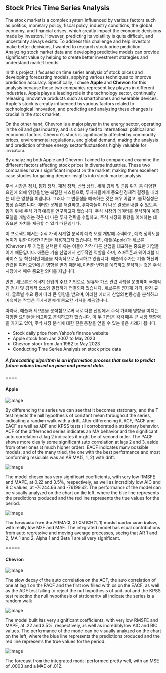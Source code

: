 ## Stock Price Time Series Analysis

The stock market is a complex system influenced by various factors such as politics, monetary policy, fiscal policy, industry conditions, the global economy, and financial crises, which greatly impact the economic decisions made by investors. However, predicting its volatility is quite difficult, and uncertainty always exists. To address this challenge and help investors make better decisions, I wanted to research stock price prediction. Analyzing stock market data and developing predictive models can provide significant value by helping to create better investment strategies and understand market trends.

In this project, I focused on time series analysis of stock prices and developing forecasting models, applying various techniques to improve prediction accuracy. Specifically, I chose **Apple** and **Chevron** for this analysis because these two companies represent key players in different industries. Apple plays a leading role in the technology sector, continually releasing innovative products such as smartphones and wearable devices. Apple's stock is greatly influenced by various factors related to technological innovation, and predicting and analyzing these changes is crucial in the stock market.

On the other hand, Chevron is a major player in the energy sector, operating in the oil and gas industry, and is closely tied to international political and economic factors. Chevron's stock is significantly affected by commodity prices, environmental regulations, and global demand, making the analysis and prediction of these energy sector fluctuations highly valuable for investors.

By analyzing both Apple and Chevron, I aimed to compare and examine the different factors affecting stock prices in diverse industries. These two companies have a significant impact on the market, making them excellent case studies for gaining deeper insights into stock market analysis.

주식 시장은 정치, 통화 정책, 재정 정책, 산업 상태, 세계 경제 및 금융 위기 등 다양한 요인에 의해 영향을 받는 복잡한 시스템으로, 투자자들에게 중요한 경제적 결정을 내리는 데 큰 영향을 미칩니다. 그러나 그 변동성을 예측하는 것은 매우 어렵고, 불확실성은 항상 존재합니다. 이러한 문제를 해결하고, 투자자들이 더 나은 결정을 내릴 수 있도록 돕기 위해 주식 가격 예측을 연구하고자 했습니다. 주식 시장의 데이터를 분석하여 예측 모델을 개발하는 것은 더 나은 투자 전략을 수립하고, 주식 시장의 동향을 이해하는 데 중요한 가치를 제공할 수 있기 때문입니다.

이 프로젝트에서는 주식 가격 시계열 분석과 예측 모델 개발에 주력하고, 예측 정확도를 높이기 위한 다양한 기법을 적용하고자 했습니다. 특히, 애플(Apple)과 셰브론(Chevron) 두 기업을 선택한 이유는 이들이 각각 다른 산업을 대표하는 중요한 기업들이기 때문입니다. 애플은 기술 산업에서 선두적인 역할을 하며, 스마트폰과 웨어러블 디바이스 등 혁신적인 제품을 지속적으로 출시하고 있습니다. 애플의 주가는 기술 혁신과 관련된 여러 요인에 큰 영향을 받기 때문에, 이러한 변화를 예측하고 분석하는 것은 주식 시장에서 매우 중요한 의미를 지닙니다.

반면, 셰브론은 에너지 산업의 주요 기업으로, 원유와 가스 관련 사업을 운영하며 국제적인 정치 및 경제적 요소와 밀접하게 연결되어 있습니다. 셰브론은 원자재 가격, 환경 규제, 글로벌 수요 등에 따라 큰 영향을 받으며, 이러한 에너지 산업의 변동성을 분석하고 예측하는 작업은 투자자들에게 중요한 가치를 제공합니다.

따라서, 애플과 셰브론을 분석함으로써 서로 다른 산업에서 주식 가격에 영향을 미치는 다양한 요인들을 비교하고 분석하고자 했습니다. 이 두 기업은 각각 매우 큰 시장 영향력을 가지고 있어, 주식 시장 분석에 대한 깊은 통찰을 얻을 수 있는 좋은 사례가 됩니다.

+ Stock daily price from Yahoo’s finance website
+ Apple stock from Jan 2007 to May 2023
+ Chevron stock from Jan 1962 to May 2023
+ Conducting Time Series Analysis on stock price data


##### A forecasting algorithm is an information process that seeks to predict future values based on pase and present data.

====

#### Apple

![image](https://github.com/user-attachments/assets/12bbc872-3457-443a-873f-db08fe37c2f2)

By differencing the series we can see that it becomes stationary, and the T test rejects the null
hypothesis of constant mean throughout the series, indicating a random walk with a drift.
After differencing it, ACF, PACF and EACF as well as ADF and KPSS tests all corroborated a
stationary behavior. ACF of the differenced series indicates an MA behavior and the significant
auto correlation at lag 2 indicates it might be of second order. The PACF shows more clearly
some significant auto correlation at lags 2 and 3, aside from other ones at much higher orders.
EACF indicates many possible models, and of the many tried, the one with the best performance
and most conforming residuals was an ARIMA(2, 1, 2) with drift.

![image](https://github.com/user-attachments/assets/4ef48840-668b-45af-bd1c-58e9d293e095)

The model chosen has very significant coefficients, with very low RMSFE and MAPE, at 0.22 and 3.5%, respectively, as
well as incredibly low AIC and BIC values, at -76244.66 and -76199.42. The performance of the model can be visually analyzed on the chart on the left, where the blue line represents the predictions produced and the red line represents the true values for the period.


![image](https://github.com/user-attachments/assets/9b53c688-77d7-44d1-a47c-40c5fb5525c8)

The forecasts from the ARMA(2, 2) GARCH(1, 1) model can be seen below, with really low
MSE and MAE. The integrated model has equal contributions from auto regressive and moving
average processes, seeing that AR 1 and 2, MA 1 and 2, Alpha 1 and Beta 1 are all very
significant.


=====

#### Chevron

![image](https://github.com/user-attachments/assets/879015d0-2407-4451-87f4-96bb01e2f16e)

The slow decay of the auto correlation on the ACF, the auto correlation of one at lag 1 on the PACF and the first row filled with xs on the EACF, as well as the ADF test failing to reject the null hypothesis of unit root and the KPSS test rejecting the null hypothesis of stationarity all indicate the series is a random walk



![image](https://github.com/user-attachments/assets/27264009-28e1-4698-a58e-abad786e67f3)

The model built has very significant coefficients, with very low RMSFE and MAPE, at .22 and 3.5%, respectively, as well as incredibly low AIC and BIC values. The performance of the model can be visually analyzed on the chart on the left, where the blue line represents the predictions produced and the red line represents the true values for the period.



![image](https://github.com/user-attachments/assets/1a4290ad-e85a-46d4-82ef-3039596dad54)

The forecast from the integrated model performed pretty well, with an MSE of .0003 and a MAE of .012.


